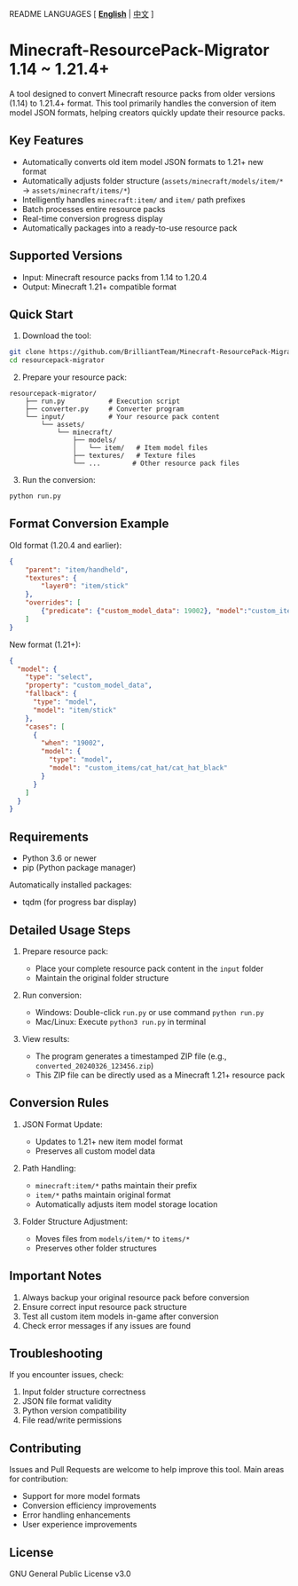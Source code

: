 README LANGUAGES [ [**English**](README.md) | [中文](README-中文.md)  ]
# Minecraft-ResourcePack-Migrator 1.14 ~ 1.21.4+

A tool designed to convert Minecraft resource packs from older versions (1.14) to 1.21.4+ format.
This tool primarily handles the conversion of item model JSON formats, helping creators quickly update their resource packs.

## Key Features

- Automatically converts old item model JSON formats to 1.21+ new format
- Automatically adjusts folder structure (`assets/minecraft/models/item/*` → `assets/minecraft/items/*`)
- Intelligently handles `minecraft:item/` and `item/` path prefixes
- Batch processes entire resource packs
- Real-time conversion progress display
- Automatically packages into a ready-to-use resource pack

## Supported Versions

- Input: Minecraft resource packs from 1.14 to 1.20.4
- Output: Minecraft 1.21+ compatible format

## Quick Start

1. Download the tool:
```bash
git clone https://github.com/BrilliantTeam/Minecraft-ResourcePack-Migrator
cd resourcepack-migrator
```

2. Prepare your resource pack:
```
resourcepack-migrator/
    ├── run.py           # Execution script
    ├── converter.py     # Converter program
    └── input/           # Your resource pack content
        └── assets/
            └── minecraft/
                ├── models/
                │   └── item/   # Item model files
                ├── textures/   # Texture files
                └── ...        # Other resource pack files
```

3. Run the conversion:
```bash
python run.py
```

## Format Conversion Example

Old format (1.20.4 and earlier):
```json
{
    "parent": "item/handheld",
    "textures": {
        "layer0": "item/stick"
    },
    "overrides": [
        {"predicate": {"custom_model_data": 19002}, "model":"custom_items/cat_hat/cat_hat_black"}
    ]
}
```

New format (1.21+):
```json
{
  "model": {
    "type": "select",
    "property": "custom_model_data",
    "fallback": {
      "type": "model",
      "model": "item/stick"
    },
    "cases": [
      {
        "when": "19002",
        "model": {
          "type": "model",
          "model": "custom_items/cat_hat/cat_hat_black"
        }
      }
    ]
  }
}
```

## Requirements

- Python 3.6 or newer
- pip (Python package manager)

Automatically installed packages:
- tqdm (for progress bar display)

## Detailed Usage Steps

1. Prepare resource pack:
   - Place your complete resource pack content in the `input` folder
   - Maintain the original folder structure

2. Run conversion:
   - Windows: Double-click `run.py` or use command `python run.py`
   - Mac/Linux: Execute `python3 run.py` in terminal

3. View results:
   - The program generates a timestamped ZIP file (e.g., `converted_20240326_123456.zip`)
   - This ZIP file can be directly used as a Minecraft 1.21+ resource pack

## Conversion Rules

1. JSON Format Update:
   - Updates to 1.21+ new item model format
   - Preserves all custom model data

2. Path Handling:
   - `minecraft:item/*` paths maintain their prefix
   - `item/*` paths maintain original format
   - Automatically adjusts item model storage location

3. Folder Structure Adjustment:
   - Moves files from `models/item/*` to `items/*`
   - Preserves other folder structures

## Important Notes

1. Always backup your original resource pack before conversion
2. Ensure correct input resource pack structure
3. Test all custom item models in-game after conversion
4. Check error messages if any issues are found

## Troubleshooting

If you encounter issues, check:
1. Input folder structure correctness
2. JSON file format validity
3. Python version compatibility
4. File read/write permissions

## Contributing

Issues and Pull Requests are welcome to help improve this tool. Main areas for contribution:
- Support for more model formats
- Conversion efficiency improvements
- Error handling enhancements
- User experience improvements

## License

GNU General Public License v3.0